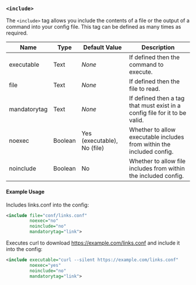 <!-- This file contains a page fragment. Any changes will affect all pages that include it. -->

### `<include>`

The `<include>` tag allows you include the contents of a file or the output of a command into your config file. This tag can be defined as many times as required.

Name         | Type    | Default Value               | Description
------------ | ------- | --------------------------- | -----------
executable   | Text    | *None*                      | If defined then the command to execute.
file         | Text    | *None*                      | If defined then the file to read.
mandatorytag | Text    | *None*                      | If defined then a tag that must exist in a config file for it to be valid.
noexec       | Boolean | Yes (executable), No (file) | Whether to allow executable includes from within the included config.
noinclude    | Boolean | No                          | Whether to allow file includes from within the included config.



#### Example Usage

Includes links.conf into the config:

```xml
<include file="conf/links.conf"
         noexec="no"
         noinclude="no"
         mandatorytag="link">
```

Executes curl to download https://example.com/links.conf and include it into the config:

```xml
<include executable="curl --silent https://example.com/links.conf"
         noexec="yes"
         noinclude="no"
         mandatorytag="link">
```
